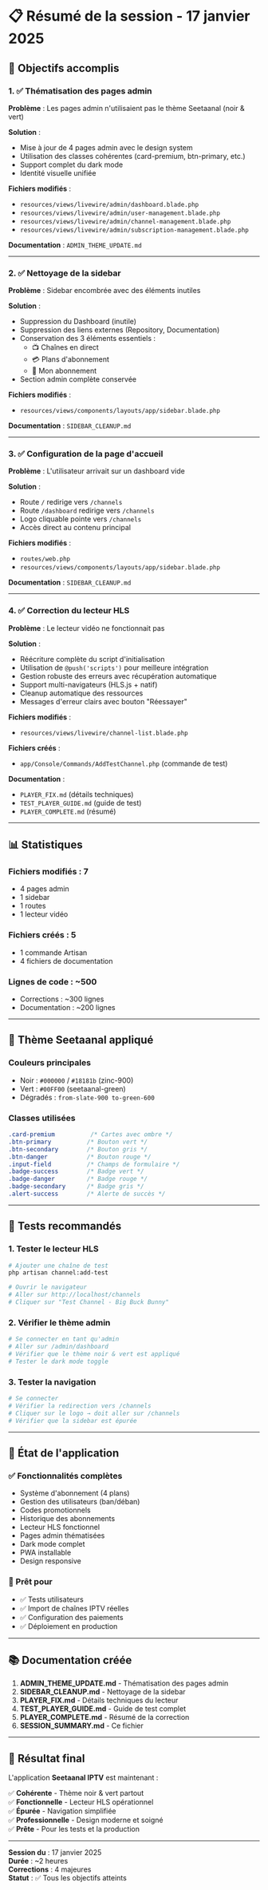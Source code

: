 # 📋 Résumé de la session - 17 janvier 2025

## 🎯 Objectifs accomplis

### 1. ✅ Thématisation des pages admin
**Problème** : Les pages admin n'utilisaient pas le thème Seetaanal (noir & vert)

**Solution** :
- Mise à jour de 4 pages admin avec le design system
- Utilisation des classes cohérentes (card-premium, btn-primary, etc.)
- Support complet du dark mode
- Identité visuelle unifiée

**Fichiers modifiés** :
- `resources/views/livewire/admin/dashboard.blade.php`
- `resources/views/livewire/admin/user-management.blade.php`
- `resources/views/livewire/admin/channel-management.blade.php`
- `resources/views/livewire/admin/subscription-management.blade.php`

**Documentation** : `ADMIN_THEME_UPDATE.md`

---

### 2. ✅ Nettoyage de la sidebar
**Problème** : Sidebar encombrée avec des éléments inutiles

**Solution** :
- Suppression du Dashboard (inutile)
- Suppression des liens externes (Repository, Documentation)
- Conservation des 3 éléments essentiels :
  - 📺 Chaînes en direct
  - 💳 Plans d'abonnement
  - 👤 Mon abonnement
- Section admin complète conservée

**Fichiers modifiés** :
- `resources/views/components/layouts/app/sidebar.blade.php`

**Documentation** : `SIDEBAR_CLEANUP.md`

---

### 3. ✅ Configuration de la page d'accueil
**Problème** : L'utilisateur arrivait sur un dashboard vide

**Solution** :
- Route `/` redirige vers `/channels`
- Route `/dashboard` redirige vers `/channels`
- Logo cliquable pointe vers `/channels`
- Accès direct au contenu principal

**Fichiers modifiés** :
- `routes/web.php`
- `resources/views/components/layouts/app/sidebar.blade.php`

**Documentation** : `SIDEBAR_CLEANUP.md`

---

### 4. ✅ Correction du lecteur HLS
**Problème** : Le lecteur vidéo ne fonctionnait pas

**Solution** :
- Réécriture complète du script d'initialisation
- Utilisation de `@push('scripts')` pour meilleure intégration
- Gestion robuste des erreurs avec récupération automatique
- Support multi-navigateurs (HLS.js + natif)
- Cleanup automatique des ressources
- Messages d'erreur clairs avec bouton "Réessayer"

**Fichiers modifiés** :
- `resources/views/livewire/channel-list.blade.php`

**Fichiers créés** :
- `app/Console/Commands/AddTestChannel.php` (commande de test)

**Documentation** :
- `PLAYER_FIX.md` (détails techniques)
- `TEST_PLAYER_GUIDE.md` (guide de test)
- `PLAYER_COMPLETE.md` (résumé)

---

## 📊 Statistiques

### Fichiers modifiés : 7
- 4 pages admin
- 1 sidebar
- 1 routes
- 1 lecteur vidéo

### Fichiers créés : 5
- 1 commande Artisan
- 4 fichiers de documentation

### Lignes de code : ~500
- Corrections : ~300 lignes
- Documentation : ~200 lignes

---

## 🎨 Thème Seetaanal appliqué

### Couleurs principales
- Noir : `#000000` / `#18181b` (zinc-900)
- Vert : `#00FF00` (seetaanal-green)
- Dégradés : `from-slate-900 to-green-600`

### Classes utilisées
```css
.card-premium          /* Cartes avec ombre */
.btn-primary          /* Bouton vert */
.btn-secondary        /* Bouton gris */
.btn-danger           /* Bouton rouge */
.input-field          /* Champs de formulaire */
.badge-success        /* Badge vert */
.badge-danger         /* Badge rouge */
.badge-secondary      /* Badge gris */
.alert-success        /* Alerte de succès */
```

---

## 🧪 Tests recommandés

### 1. Tester le lecteur HLS
```bash
# Ajouter une chaîne de test
php artisan channel:add-test

# Ouvrir le navigateur
# Aller sur http://localhost/channels
# Cliquer sur "Test Channel - Big Buck Bunny"
```

### 2. Vérifier le thème admin
```bash
# Se connecter en tant qu'admin
# Aller sur /admin/dashboard
# Vérifier que le thème noir & vert est appliqué
# Tester le dark mode toggle
```

### 3. Tester la navigation
```bash
# Se connecter
# Vérifier la redirection vers /channels
# Cliquer sur le logo → doit aller sur /channels
# Vérifier que la sidebar est épurée
```

---

## 🚀 État de l'application

### ✅ Fonctionnalités complètes
- Système d'abonnement (4 plans)
- Gestion des utilisateurs (ban/déban)
- Codes promotionnels
- Historique des abonnements
- Lecteur HLS fonctionnel
- Pages admin thématisées
- Dark mode complet
- PWA installable
- Design responsive

### 🎯 Prêt pour
- ✅ Tests utilisateurs
- ✅ Import de chaînes IPTV réelles
- ✅ Configuration des paiements
- ✅ Déploiement en production

---

## 📚 Documentation créée

1. **ADMIN_THEME_UPDATE.md** - Thématisation des pages admin
2. **SIDEBAR_CLEANUP.md** - Nettoyage de la sidebar
3. **PLAYER_FIX.md** - Détails techniques du lecteur
4. **TEST_PLAYER_GUIDE.md** - Guide de test complet
5. **PLAYER_COMPLETE.md** - Résumé de la correction
6. **SESSION_SUMMARY.md** - Ce fichier

---

## 🎉 Résultat final

L'application **Seetaanal IPTV** est maintenant :

✅ **Cohérente** - Thème noir & vert partout  
✅ **Fonctionnelle** - Lecteur HLS opérationnel  
✅ **Épurée** - Navigation simplifiée  
✅ **Professionnelle** - Design moderne et soigné  
✅ **Prête** - Pour les tests et la production  

---

**Session du** : 17 janvier 2025  
**Durée** : ~2 heures  
**Corrections** : 4 majeures  
**Statut** : ✅ Tous les objectifs atteints
